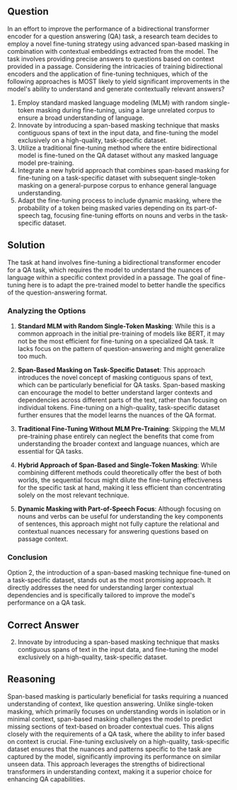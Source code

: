 ## Question

In an effort to improve the performance of a bidirectional transformer encoder for a question answering (QA) task, a research team decides to employ a novel fine-tuning strategy using advanced span-based masking in combination with contextual embeddings extracted from the model. The task involves providing precise answers to questions based on context provided in a passage. Considering the intricacies of training bidirectional encoders and the application of fine-tuning techniques, which of the following approaches is MOST likely to yield significant improvements in the model's ability to understand and generate contextually relevant answers?

1. Employ standard masked language modeling (MLM) with random single-token masking during fine-tuning, using a large unrelated corpus to ensure a broad understanding of language.
2. Innovate by introducing a span-based masking technique that masks contiguous spans of text in the input data, and fine-tuning the model exclusively on a high-quality, task-specific dataset.
3. Utilize a traditional fine-tuning method where the entire bidirectional model is fine-tuned on the QA dataset without any masked language model pre-training.
4. Integrate a new hybrid approach that combines span-based masking for fine-tuning on a task-specific dataset with subsequent single-token masking on a general-purpose corpus to enhance general language understanding.
5. Adapt the fine-tuning process to include dynamic masking, where the probability of a token being masked varies depending on its part-of-speech tag, focusing fine-tuning efforts on nouns and verbs in the task-specific dataset.

## Solution

The task at hand involves fine-tuning a bidirectional transformer encoder for a QA task, which requires the model to understand the nuances of language within a specific context provided in a passage. The goal of fine-tuning here is to adapt the pre-trained model to better handle the specifics of the question-answering format.

### Analyzing the Options

1. **Standard MLM with Random Single-Token Masking**: While this is a common approach in the initial pre-training of models like BERT, it may not be the most efficient for fine-tuning on a specialized QA task. It lacks focus on the pattern of question-answering and might generalize too much.

2. **Span-Based Masking on Task-Specific Dataset**: This approach introduces the novel concept of masking contiguous spans of text, which can be particularly beneficial for QA tasks. Span-based masking can encourage the model to better understand larger contexts and dependencies across different parts of the text, rather than focusing on individual tokens. Fine-tuning on a high-quality, task-specific dataset further ensures that the model learns the nuances of the QA format.

3. **Traditional Fine-Tuning Without MLM Pre-Training**: Skipping the MLM pre-training phase entirely can neglect the benefits that come from understanding the broader context and language nuances, which are essential for QA tasks.

4. **Hybrid Approach of Span-Based and Single-Token Masking**: While combining different methods could theoretically offer the best of both worlds, the sequential focus might dilute the fine-tuning effectiveness for the specific task at hand, making it less efficient than concentrating solely on the most relevant technique.

5. **Dynamic Masking with Part-of-Speech Focus**: Although focusing on nouns and verbs can be useful for understanding the key components of sentences, this approach might not fully capture the relational and contextual nuances necessary for answering questions based on passage context.

### Conclusion

Option 2, the introduction of a span-based masking technique fine-tuned on a task-specific dataset, stands out as the most promising approach. It directly addresses the need for understanding larger contextual dependencies and is specifically tailored to improve the model's performance on a QA task.

## Correct Answer

2. Innovate by introducing a span-based masking technique that masks contiguous spans of text in the input data, and fine-tuning the model exclusively on a high-quality, task-specific dataset.

## Reasoning

Span-based masking is particularly beneficial for tasks requiring a nuanced understanding of context, like question answering. Unlike single-token masking, which primarily focuses on understanding words in isolation or in minimal context, span-based masking challenges the model to predict missing sections of text-based on broader contextual cues. This aligns closely with the requirements of a QA task, where the ability to infer based on context is crucial. Fine-tuning exclusively on a high-quality, task-specific dataset ensures that the nuances and patterns specific to the task are captured by the model, significantly improving its performance on similar unseen data. This approach leverages the strengths of bidirectional transformers in understanding context, making it a superior choice for enhancing QA capabilities.